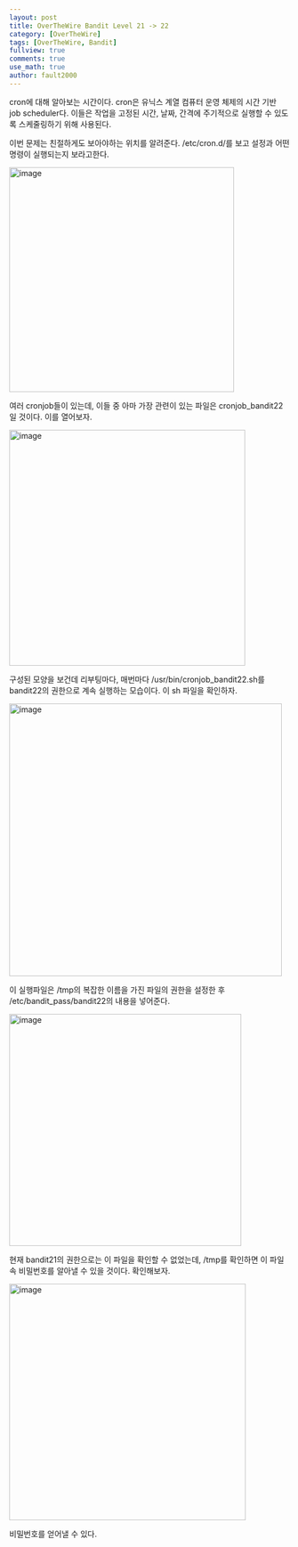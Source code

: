 ```yaml
---
layout: post
title: OverTheWire Bandit Level 21 -> 22
category: [OverTheWire]
tags: [OverTheWire, Bandit]
fullview: true
comments: true
use_math: true
author: fault2000
---
```


cron에 대해 알아보는 시간이다. cron은 유닉스 계열 컴퓨터 운영 체제의 시간 기반 job scheduler다. 이들은 작업을 고정된 시간, 날짜, 간격에 주기적으로 실행할 수 있도록 스케줄링하기 위해 사용된다.  

이번 문제는 친절하게도 보아야하는 위치를 알려준다. /etc/cron.d/를 보고 설정과 어떤 명령이 실행되는지 보라고한다.  

<img width="404" alt="image" src="https://user-images.githubusercontent.com/73513005/192250908-c07e0a78-94c7-4866-891b-fddc6afcf927.png">

여러 cronjob들이 있는데, 이들 중 아마 가장 관련이 있는 파일은 cronjob_bandit22일 것이다. 이를 열어보자.  

<img width="424" alt="image" src="https://user-images.githubusercontent.com/73513005/192251103-d738075d-3b47-4113-8836-85433f30b8d8.png">

구성된 모양을 보건데 리부팅마다, 매번마다 /usr/bin/cronjob_bandit22.sh를 bandit22의 권한으로 계속 실행하는 모습이다. 이 sh 파일을 확인하자.  

<img width="490" alt="image" src="https://user-images.githubusercontent.com/73513005/192253059-b8c945c6-b3a7-4c61-81e0-c6cb13d143c5.png">

이 실행파일은 /tmp의 복잡한 이름을 가진 파일의 권한을 설정한 후 /etc/bandit_pass/bandit22의 내용을 넣어준다.  

<img width="417" alt="image" src="https://user-images.githubusercontent.com/73513005/192256610-e9aa255d-6ca7-4623-a133-e7170451834c.png">

현재 bandit21의 권한으로는 이 파일을 확인할 수 없었는데, /tmp를 확인하면 이 파일 속 비밀번호를 알아낼 수 있을 것이다. 확인해보자.  

<img width="425" alt="image" src="https://user-images.githubusercontent.com/73513005/192257446-64a7e19b-e7a8-428b-8000-52323205ccad.png">

비밀번호를 얻어낼 수 있다.
